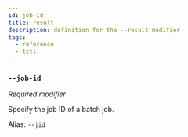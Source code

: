 ```yaml
---
id: job-id
title: result
description: definition for the --result modifier
tags:
  - reference
  - tctl
---
```


### `--job-id`

_Required modifier_

Specify the job ID of a batch job.

Alias: `--jid`
